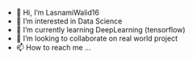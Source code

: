 - 👋 Hi, I’m LasnamiWalid16 
- 👀 I’m interested in Data Science
- 🌱 I’m currently learning DeepLearning (tensorflow)
- 💞️ I’m looking to collaborate on real world project 
- 📫 How to reach me ...

<!---
LasnamiWalid16/LasnamiWalid16 is a ✨ special ✨ repository because its `README.md` (this file) appears on your GitHub profile.
You can click the Preview link to take a look at your changes.
--->
